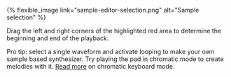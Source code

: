 ---
---

{% flexible_image link="sample-editor-selection.png" alt="Sample selection" %}

Drag the left and right corners of the highlighted red area to determine the beginning and end of the playback.

Pro tip: select a single waveform and activate looping to make your own sample based synthesizer. Try playing the pad in chromatic mode to create melodies with it. [Read more](./5-sequence.html#56-keyboard-modes-samurai) on chromatic keyboard mode.
